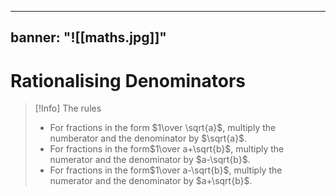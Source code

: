 
---
banner: "![[maths.jpg]]"
---

# Rationalising Denominators

> [!Info] The rules
> - For fractions in the form $1\over \sqrt{a}$, multiply the numberator and the denominator by $\sqrt{a}$.
> - For fractions in the form$1\over a+\sqrt{b}$, multiply the numerator and the denominator by $a-\sqrt{b}$.
> - For fractions in the form$1\over a-\sqrt{b}$, multiply the numerator and the denominator by $a+\sqrt{b}$.

